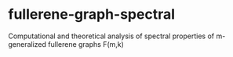 # fullerene-graph-spectral
Computational and theoretical analysis of spectral properties of m-generalized fullerene graphs F(m,k)
